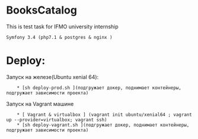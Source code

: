 # BooksCatalog
This is test task for IFMO university internship


    Symfony 3.4 (php7.1 & postgres & nginx )

# Deploy:

 Запуск на железе(Ubuntu xenial 64):
 
        * [sh deploy-prod.sh ](подгружает докер, поднимает контейнеры, подгружает зависимости проекта)
        
        
 Запуск на Vagrant машине
 
        * [ Vagrant & virtualbox ] (vagrant init ubuntu/xenial64 ; vagrant up --provider=virtualbox; vagrant ssh)
        * [sh deploy-vagrant.sh ](подгружает докер, поднимает контейнеры, подгружает зависимости проекта)
       
        
